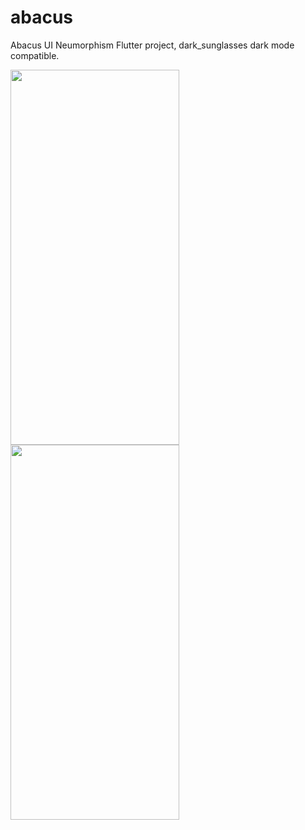 # abacus

Abacus UI Neumorphism Flutter project, dark_sunglasses dark mode compatible.

<p float="left">
 <img src="https://user-images.githubusercontent.com/87230289/204719942-c4386e10-af8b-484c-bb65-317068e0bdd8.jpg" width="270" height="600" />
   <img src="https://user-images.githubusercontent.com/87230289/204719954-db8765a9-d88e-4c23-97da-c63577131436.jpg" width="270" height="600" />
</p>

